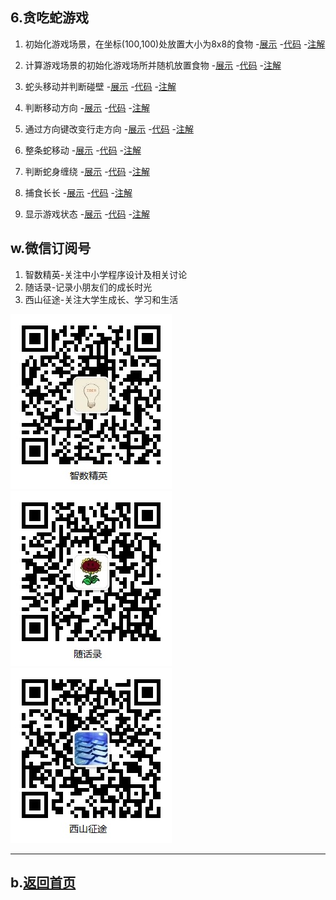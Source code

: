 ## 6.贪吃蛇游戏

1. 初始化游戏场景，在坐标(100,100)处放置大小为8x8的食物
    -[展示](demo_snake01.html)
    -[代码](https://github.com/daweizh/h5/blob/master/6.snake/demo_snake01.html)
    -[注解](https://github.com/daweizh/h5/blob/master/6.snake/note_snake01.html)
1. 计算游戏场景的初始化游戏场所并随机放置食物
    -[展示](demo_snake01.html)
    -[代码](https://github.com/daweizh/h5/blob/master/6.snake/demo_snake01.html)
    -[注解](https://github.com/daweizh/h5/blob/master/6.snake/note_snake01.html)

2. 蛇头移动并判断碰壁
    -[展示](demo_snake02.html)
    -[代码](https://github.com/daweizh/h5/blob/master/6.snake/demo_snake02.html)
    -[注解](https://github.com/daweizh/h5/blob/master/6.snake/note_snake02.html)
3. 判断移动方向
    -[展示](demo_snake03.html)
    -[代码](https://github.com/daweizh/h5/blob/master/6.snake/demo_snake03.html)
    -[注解](https://github.com/daweizh/h5/blob/master/6.snake/note_snake03.html)
4. 通过方向键改变行走方向
    -[展示](demo_snake04.html)
    -[代码](https://github.com/daweizh/h5/blob/master/6.snake/demo_snake04.html)
    -[注解](https://github.com/daweizh/h5/blob/master/6.snake/note_snake04.html)
5. 整条蛇移动
    -[展示](demo_snake05.html)
    -[代码](https://github.com/daweizh/h5/blob/master/6.snake/demo_snake05.html)
    -[注解](https://github.com/daweizh/h5/blob/master/6.snake/note_snake05.html)
6. 判断蛇身缠绕
    -[展示](demo_snake06.html)
    -[代码](https://github.com/daweizh/h5/blob/master/6.snake/demo_snake06.html)
    -[注解](https://github.com/daweizh/h5/blob/master/6.snake/note_snake06.html)
7. 捕食长长
    -[展示](demo_snake07.html)
    -[代码](https://github.com/daweizh/h5/blob/master/6.snake/demo_snake07.html)
    -[注解](https://github.com/daweizh/h5/blob/master/6.snake/note_snake07.html)
8. 显示游戏状态
    -[展示](demo_snake08.html)
    -[代码](https://github.com/daweizh/h5/blob/master/6.snake/demo_snake08.html)
    -[注解](https://github.com/daweizh/h5/blob/master/6.snake/note_snake08.html)

## w.微信订阅号

1. 智数精英-关注中小学程序设计及相关讨论
2. 随话录-记录小朋友们的成长时光
2. 西山征途-关注大学生成长、学习和生活

![欢迎关注“智数精英”订阅号](../assets/me/img/idea8.jpg)
![欢迎关注“随话录”订阅号](../assets/me/img/shl8.jpg)
![欢迎关注“西山征途”订阅号](../assets/me/img/xszt8.jpg)

----------

## b.[返回首页](../)

